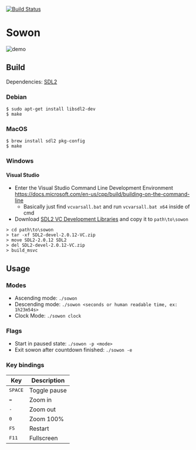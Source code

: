[![Build Status](https://github.com/tsoding/sowon/workflows/CI/badge.svg)](https://github.com/tsoding/sowon/actions)

# Sowon

![demo](./demo.gif)

## Build

Dependencies: [SDL2](https://www.libsdl.org/download-2.0.php)

### Debian
```console
$ sudo apt-get install libsdl2-dev
$ make
```

### MacOS

```console
$ brew install sdl2 pkg-config
$ make
```

### Windows

#### Visual Studio

- Enter the Visual Studio Command Line Development Environment https://docs.microsoft.com/en-us/cpp/build/building-on-the-command-line
  - Basically just find `vcvarsall.bat` and run `vcvarsall.bat x64` inside of cmd
- Download [SDL2 VC Development Libraries](https://libsdl.org/release/SDL2-devel-2.0.12-VC.zip) and copy it to `path\to\sowon`

```console
> cd path\to\sowon
> tar -xf SDL2-devel-2.0.12-VC.zip
> move SDL2-2.0.12 SDL2
> del SDL2-devel-2.0.12-VC.zip
> build_msvc
```

## Usage

### Modes

- Ascending mode: `./sowon`
- Descending mode: `./sowon <seconds or human readable time, ex: 1h23m54s>`
- Clock Mode: `./sowon clock`

### Flags

- Start in paused state: `./sowon -p <mode>`
- Exit sowon after countdown finished: `./sowon -e`

### Key bindings

| Key | Description |
| --- | --- |
| <kbd>SPACE</kbd> | Toggle pause |
| <kbd>=</kbd> | Zoom in |
| <kbd>-</kbd> | Zoom out |
| <kbd>0</kbd> | Zoom 100% |
| <kbd>F5</kbd> | Restart |
| <kbd>F11</kbd> | Fullscreen |
